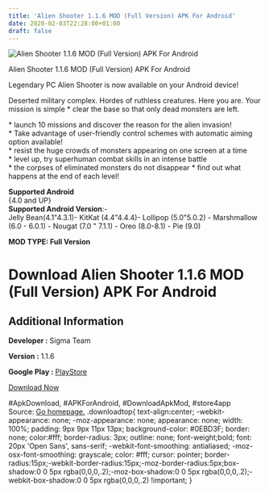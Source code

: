```yaml
---
title: 'Alien Shooter 1.1.6 MOD (Full Version) APK For Android'
date: 2020-02-03T22:28:00+01:00
draft: false
---
```


![Alien Shooter 1.1.6 MOD (Full Version) APK For Android](https://i0.wp.com/apkhome.net/wp-content/uploads/2020/02/Alien-Shooter-1.1.6-MOD-Full-Version.png "Alien Shooter 1.1.6 MOD (Full Version) APK For Android")

  

Alien Shooter 1.1.6 MOD (Full Version) APK For Android

Legendary PC Alien Shooter is now available on your Android device!

Deserted military complex. Hordes of ruthless creatures. Here you are. Your mission is simple \* clear the base so that only dead monsters are left.

\* launch 10 missions and discover the reason for the alien invasion!  
\* Take advantage of user-friendly control schemes with automatic aiming option available!  
\* resist the huge crowds of monsters appearing on one screen at a time  
\* level up, try superhuman combat skills in an intense battle  
\* the corpses of eliminated monsters do not disappear \* find out what happens at the end of each level!

**Supported Android**  
{4.0 and UP}  
**Supported Android Version**:-  
Jelly Bean(4.1"4.3.1)- KitKat (4.4"4.4.4)- Lollipop (5.0"5.0.2) - Marshmallow (6.0 - 6.0.1) - Nougat (7.0 " 7.1.1) - Oreo (8.0-8.1) - Pie (9.0)

**MOD TYPE: Full Version**

Download Alien Shooter 1.1.6 MOD (Full Version) APK For Android
===============================================================

Additional Information
----------------------

**Developer :** Sigma Team

**Version :** 1.1.6

**Google Play :** [PlayStore](https://play.google.com/store/apps/details?id=com.sigmateam.alienshootermobile)

  

[Download Now](https://store4app.co/post/alien-shooter-1-1-6-mod-full-version-apk-for-android_1580759321)

  
#ApkDownload, #APKForAndroid, #DownloadApkMod, #store4app  
Source: [Go homepage.](https://store4app.co/post/alien-shooter-1-1-6-mod-full-version-apk-for-android_1580759321) .downloadtop{ text-align:center; -webkit-appearance: none; -moz-appearance: none; appearance: none; width: 100%; padding: 9px 9px 11px 13px; background-color: #0EBD3F; border: none; color:#fff; border-radius: 3px; outline: none; font-weight;bold; font: 20px 'Open Sans', sans-serif; -webkit-font-smoothing: antialiased; -moz-osx-font-smoothing: grayscale; color: #fff; cursor: pointer; border-radius:15px;-webkit-border-radius:15px;-moz-border-radius:5px;box-shadow:0 0 5px rgba(0,0,0,.2);-moz-box-shadow:0 0 5px rgba(0,0,0,.2);-webkit-box-shadow:0 0 5px rgba(0,0,0,.2) !important; }